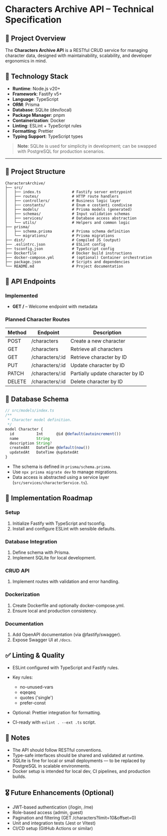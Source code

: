 # Characters Archive API – Technical Specification

## 🧾 Project Overview

The **Characters Archive API** is a RESTful CRUD service for managing character data, designed with maintainability, scalability, and developer ergonomics in mind.

## 🔧 Technology Stack

- **Runtime**: Node.js v20+
- **Framework**: Fastify v5+
- **Language**: TypeScript
- **ORM**: Prisma
- **Database**: SQLite (dev/local)
- **Package Manager**: pnpm
- **Containerization**: Docker
- **Linting**: ESLint + TypeScript rules
- **Formatting**: Prettier
- **Typing Support**: TypeScript types

> **Note**: SQLite is used for simplicity in development; can be swapped with PostgreSQL for production scenarios.

---

## 📁 Project Structure

```plaintext
CharactersArchive/
├── src/
│   ├── index.ts              # Fastify server entrypoint
│   ├── routes/               # HTTP route handlers
│   ├── controllers/          # Business logic layer
│   ├── constants/            # Enum e costanti condivise
│   ├── models/               # Prisma models (generated)
│   ├── schemas/              # Input validation schemas
│   ├── services/             # Database access abstraction
│   └── utils/                # Helpers and common logic
├── prisma/
│   ├── schema.prisma         # Prisma schema definition
│   └── migrations/           # Prisma migrations
├── dist/                     # Compiled JS (output)
├── .eslintrc.json            # ESLint config
├── tsconfig.json             # TypeScript config
├── Dockerfile                # Docker build instructions
├── docker-compose.yml        # (optional) Container orchestration
├── package.json              # Scripts and dependencies
└── README.md                 # Project documentation
```

## 🔌 API Endpoints

### Implemented

- **GET /** – Welcome endpoint with metadata

### Planned Character Routes

| Method | Endpoint        | Description                      |
| ------ | --------------- | -------------------------------- |
| POST   | /characters     | Create a new character           |
| GET    | /characters     | Retrieve all characters          |
| GET    | /characters/:id | Retrieve character by ID         |
| PUT    | /characters/:id | Update character by ID           |
| PATCH  | /characters/:id | Partially update character by ID |
| DELETE | /characters/:id | Delete character by ID           |

## 🧬 Database Schema

```typescript
// src/models/index.ts
/**
 * Character model definition.
 */
model Character {
  id          Int      @id @default(autoincrement())
  name        String
  description String?
  createdAt   DateTime @default(now())
  updatedAt   DateTime @updatedAt
}
```

- The schema is defined in `prisma/schema.prisma`.
- Use `npx prisma migrate dev` to manage migrations.
- Data access is abstracted using a service layer (`src/services/characterService.ts`).

## 🚀 Implementation Roadmap

### Setup

1. Initialize Fastify with TypeScript and tsconfig.
2. Install and configure ESLint with sensible defaults.

### Database Integration

1. Define schema with Prisma.
2. Implement SQLite for local development.

### CRUD API

1. Implement routes with validation and error handling.

### Dockerization

1. Create Dockerfile and optionally docker-compose.yml.
2. Ensure local and production consistency.

### Documentation

1. Add OpenAPI documentation (via @fastify/swagger).
2. Expose Swagger UI at `/docs`.

## ✅ Linting & Quality

- ESLint configured with TypeScript and Fastify rules.
- Key rules:
  - no-unused-vars
  - eqeqeq
  - quotes ('single')
  - prefer-const

- Optional: Prettier integration for formatting.
- CI-ready with `eslint . --ext .ts` script.

## 📌 Notes

- The API should follow RESTful conventions.
- Type-safe interfaces should be shared and validated at runtime.
- SQLite is fine for local or small deployments — to be replaced by PostgreSQL in scalable environments.
- Docker setup is intended for local dev, CI pipelines, and production builds.

## 🎖 Future Enhancements (Optional)

- JWT-based authentication (/login, /me)
- Role-based access (admin, guest)
- Pagination and filtering (GET /characters?limit=10&offset=0)
- Unit and integration tests (Jest or Vitest)
- CI/CD setup (GitHub Actions or similar)
